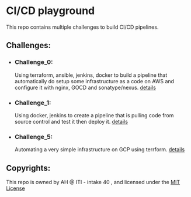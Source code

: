 # CI/CD playground

This repo contains multiple challenges to build CI/CD pipelines. 

## Challenges:

- ### Challenge_0: 
  Using terraform, ansible, jenkins, docker to build a pipeline that automatically do setup some infrastructure as a code on AWS and configure it with nginx, GOCD and sonatype/nexus. [details](challenge_0/README.md)

- ### Challenge_1:
  Using docker, jenkins to create a pipeline that is pulling code from source control and test it then deploy it. [details](challenge_1/README.md)
  
- ### Challenge_5:
  Automating a very simple infrastructure on GCP using terrform.
  [details](challenge_5/README.md)
  
## Copyrights:
This repo is owned by AH @ ITI - intake 40 , and licensed under the [MIT License](LICENSE)
